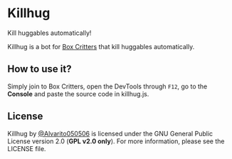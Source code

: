 # Killhug
Kill huggables automatically!

Killhug is a bot for [Box Critters](https://boxcritters.com/) that kill huggables automatically.

## How to use it?
Simply join to Box Critters, open the DevTools through `F12`, go to the __Console__ and paste the source code in killhug.js.

## License
Killhug by [@Alvarito050506](htps://github.com/Alvarito050506) is licensed under the GNU General Public License version 2.0 (**GPL v2.0 only**). For more information, please see the LICENSE file.
